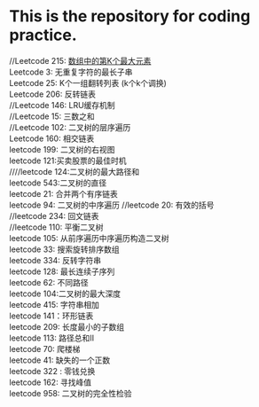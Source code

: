# This is the repository for coding practice.
//Leetcode 215: [数组中的第K个最大元素](https://ece.gatech.edu)                  
Leetcode 3: 无重复字符的最长子串      
Leetcode 25: K个一组翻转列表   (k个k个调换)      
Leetcode 206: 反转链表      
//Leetcode 146: LRU缓存机制      
//Leetcode 15: 三数之和      
//Leetcode 102: 二叉树的层序遍历      
Leetcode 160: 相交链表      
leetcode 199: 二叉树的右视图      
leetcode 121:买卖股票的最佳时机      
////leetcode 124:二叉树的最大路径和      
leetcode 543:二叉树的直径      
leetcode 21: 合并两个有序链表      
leetcode 94: 二叉树的中序遍历
//leetcode 20: 有效的括号      
//leetcode 234: 回文链表      
//leetcode 110: 平衡二叉树              
leetcode 105: 从前序遍历中序遍历构造二叉树      
leetcode 33: 搜索旋转排序数组      
leetcode 334: 反转字符串      
leetcode 128: 最长连续子序列      
leetcode 62: 不同路径            
leetcode 104:二叉树的最大深度      
leetcode 415: 字符串相加      
leetcode 141：环形链表            
leetcode 209: 长度最小的子数组      
leetcode 113: 路径总和II      
leetcode 70: 爬楼梯            
leetcode 41: 缺失的一个正数      
leetcode 322 : 零钱兑换      
leetcode 162: 寻找峰值            
leetcode 958: 二叉树的完全性检验      
